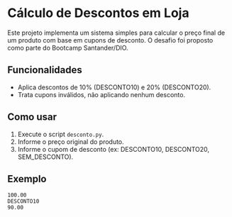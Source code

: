 
# Cálculo de Descontos em Loja

Este projeto implementa um sistema simples para calcular o preço final de um produto com base em cupons de desconto. O desafio foi proposto como parte do Bootcamp Santander/DIO.

## Funcionalidades

- Aplica descontos de 10% (DESCONTO10) e 20% (DESCONTO20).
- Trata cupons inválidos, não aplicando nenhum desconto.

## Como usar

1. Execute o script `desconto.py`.
2. Informe o preço original do produto.
3. Informe o cupom de desconto (ex: DESCONTO10, DESCONTO20, SEM_DESCONTO).

## Exemplo

```
100.00
DESCONTO10
90.00
```


